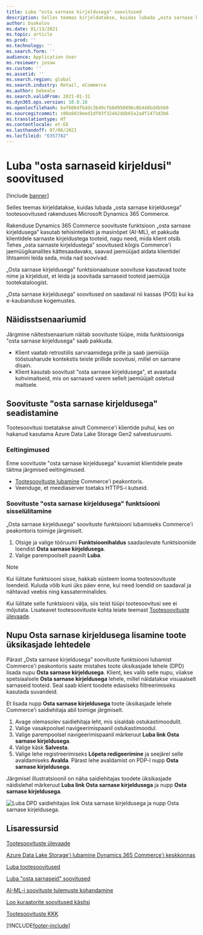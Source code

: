 ```yaml
---
title: Luba "osta sarnase kirjeldusega" soovitused
description: Selles teemas kirjeldatakse, kuidas lubada „osta sarnase kirjeldusega” tootesoovitused rakenduses Microsoft Dynamics 365 Commerce.
author: bsokolov
ms.date: 01/13/2021
ms.topic: article
ms.prod: ''
ms.technology: ''
ms.search.form: ''
audience: Application User
ms.reviewer: josaw
ms.custom: ''
ms.assetid: ''
ms.search.region: global
ms.search.industry: Retail, eCommerce
ms.author: bebeale
ms.search.validFrom: 2021-01-31
ms.dyn365.ops.version: 10.0.16
ms.openlocfilehash: baf6064fbddc3b49cfb0d950896c0b448bddb560
ms.sourcegitcommit: c08a9d19eed1df03f32442ddb65a2adf1473d3b6
ms.translationtype: HT
ms.contentlocale: et-EE
ms.lasthandoff: 07/06/2021
ms.locfileid: "6357782"
---
```

# <a name="enable-shop-similar-description-recommendations"></a>Luba "osta sarnaseid kirjeldusi" soovitused

[!include [banner](includes/banner.md)]

Selles teemas kirjeldatakse, kuidas lubada „osta sarnase kirjeldusega” tootesoovitused rakenduses Microsoft Dynamics 365 Commerce.

Rakenduse Dynamics 365 Commerce soovituste funktsioon „osta sarnase kirjeldusega” kasutab tehisintellekti ja masinõpet (AI-ML), et pakkuda klientidele sarnaste kirjeldustega tooteid, nagu need, mida klient otsib. Tehes „osta sarnaste kirjeldustega” soovitused kõigis Commerce'i jaemüügikanalites kättesaadavaks, saavad jaemüüjad aidata klientidel lihtsamini leida seda, mida nad soovivad.

„Osta sarnase kirjeldusega” funktsionaalsuse soovituse kasutavad toote nime ja kirjeldust, et leida ja soovitada sarnaseid tooteid jaemüüja tootekataloogist.

„Osta sarnase kirjeldusega” soovitused on saadaval nii kassas (POS) kui ka e-kaubanduse kogemustes.

## <a name="example-scenarios"></a>Näidisstsenaariumid

Järgmine näitestsenaarium näitab soovituste tüüpe, mida funktsiooniga "osta sarnase kirjeldusega" saab pakkuda.

- Klient vaatab retrostiilis sarvraamidega prille ja saab jaemüüja tööstusharude kontekstis teiste prillide soovitusi, millel on sarnane disain.
- Klient kasutab soovitust "osta sarnase kirjeldusega", et avastada kohvimaitseid, mis on sarnased varem sellelt jaemüüjalt ostetud maitsele.

## <a name="set-up-shop-similar-description-recommendations"></a>Soovituste "osta sarnase kirjeldusega" seadistamine

Tootesoovitusi toetatakse ainult Commerce'i klientide puhul, kes on hakanud kasutama Azure Data Lake Storage Gen2 salvestusruumi.

### <a name="prerequisites"></a>Eeltingimused

Enne soovituste "osta sarnase kirjeldusega" kuvamist klientidele peate täitma järgmised eeltingimused.

- [Tootesoovituste lubamine](enable-product-recommendations.md) Commerce'i peakontoris.
- Veenduge, et meediaserver toetaks HTTPS-i kutseid.

### <a name="turn-on-the-shop-similar-description-recommendations-feature"></a>Soovituste "osta sarnase kirjeldusega" funktsiooni sisselülitamine

„Osta sarnase kirjeldusega” soovituste funktsiooni lubamiseks Commerce'i peakontoris toimige järgmiselt.

1. Otsige ja valige tööruumi **Funktsioonihaldus** saadaolevate funktsioonide loendist **Osta sarnase kirjeldusega**.
1. Valige parempoolselt paanilt **Luba**.

> [!NOTE]
> Kui lülitate funktsiooni sisse, hakkab süsteem looma tootesoovituste loendeid. Kuluda võib kuni üks päev enne, kui need loendid on saadaval ja nähtavad veebis ning kassaterminalides.
>
> Kui lülitate selle funktsiooni välja, siis teist tüüpi tootesoovitusi see ei mõjutata. Lisateavet tootesoovituste kohta leiate teemast [Tootesoovituste ülevaade](product-recommendations.md).

## <a name="add-a-shop-similar-description-button-to-product-details-pages"></a>Nupu Osta sarnase kirjeldusega lisamine toote üksikasjade lehtedele

Pärast „Osta sarnase kirjeldusega” soovituste funktsiooni lubamist Commerce'i peakontoris saate mistahes toote üksikasjade lehele (DPD) lisada nupu **Osta sarnase kirjeldusega**. Klient, kes valib selle nupu, viiakse spetsiaalsele **Osta sarnase kirjeldusega** lehele, millel näidatakse visuaalselt sarnaseid tooteid. Seal saab klient toodete edasiseks filtreerimiseks kasutada suvandeid.

Et lisada nupp **Osta sarnase kirjeldusega** toote üksikasjade lehele Commerce'i saidiehitaja abil toimige järgmiselt.

1. Avage olemasolev saidiehitaja leht, mis sisaldab ostukastimoodulit.
1. Valige vasakpoolsel navigeerimispaanil ostukastimoodul.
1. Valige parempoolsel navigeerimispaanil märkeruut **Luba link Osta sarnase kirjeldusega**.
1. Valige käsk **Salvesta**.
1. Valige lehe registreerimiseks **Lõpeta redigeerimine** ja seejärel selle avaldamiseks **Avalda**. Pärast lehe avaldamist on PDP-l nupp **Osta sarnase kirjeldusega**.

Järgmisel illustratsioonil on näha saidiehitajas toodete üksikasjade näidislehel märkeruut **Luba link Osta sarnase kirjeldusega** ja nupp **Osta sarnase kirjeldusega**.

![Luba DPD saidiehitajas link Osta sarnase kirjeldusega ja nupp Osta sarnase kirjeldusega.](./media/ter_site_builder_buybox_button.png)

## <a name="additional-resources"></a>Lisaressursid

[Tootesoovituste ülevaade](product-recommendations.md)

[ Azure Data Lake Storage'i lubamine Dynamics 365 Commerce'i keskkonnas](enable-adls-environment.md)

[Luba tootesoovitused](enable-product-recommendations.md)

[Luba "osta sarnaseid" soovitused](shop-similar-looks.md)

[AI-ML-i soovituste tulemuste kohandamine](modify-product-recommendation-results.md)

[Loo kuraatorite soovitused käsitsi](create-editorial-recommendation-lists.md)

[Tootesoovituste KKK](faq-recommendations.md)


[!INCLUDE[footer-include](../includes/footer-banner.md)]